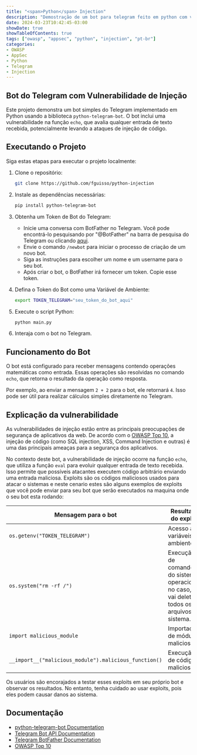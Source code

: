 ```yaml
---
title: "<span>Python</span> Injection"
description: "Demostração de um bot para telegram feito em python com vulnerabilidade de injection"
date: 2024-03-23T10:42:45-03:00
showDate: true
showTableOfContents: true
tags: ["owasp", "appsec", "python", "injection", "pt-br"]
categories:
- OWASP
- AppSec
- Python
- Telegram
- Injection
---
```


## Bot do Telegram com Vulnerabilidade de Injeção

Este projeto demonstra um bot simples do Telegram implementado em Python usando a biblioteca `python-telegram-bot`. O bot inclui uma vulnerabilidade na função `echo`, que avalia qualquer entrada de texto recebida, potencialmente levando a ataques de injeção de código.

## Executando o Projeto

Siga estas etapas para executar o projeto localmente:

1. Clone o repositório:

   ```bash
   git clone https://github.com/fguisso/python-injection
   ```

2. Instale as dependências necessárias:

   ```bash
   pip install python-telegram-bot
   ```

3. Obtenha um Token de Bot do Telegram:

   - Inicie uma conversa com BotFather no Telegram. Você pode encontrá-lo pesquisando por "@BotFather" na barra de pesquisa do Telegram ou clicando [aqui](https://t.me/BotFather).
   - Envie o comando `/newbot` para iniciar o processo de criação de um novo bot.
   - Siga as instruções para escolher um nome e um username para o seu bot.
   - Após criar o bot, o BotFather irá fornecer um token. Copie esse token.

4. Defina o Token do Bot como uma Variável de Ambiente:

   ```bash
   export TOKEN_TELEGRAM="seu_token_do_bot_aqui"
   ```

5. Execute o script Python:

   ```bash
   python main.py
   ```

6. Interaja com o bot no Telegram.

## Funcionamento do Bot

O bot está configurado para receber mensagens contendo operações matemáticas como entrada. Essas operações são resolvidas no comando `echo`, que retorna o resultado da operação como resposta.

Por exemplo, ao enviar a mensagem `2 + 2` para o bot, ele retornará `4`. Isso pode ser útil para realizar cálculos simples diretamente no Telegram.

## Explicação da vulnerabilidade

As vulnerabilidades de injeção estão entre as principais preocupações de segurança de aplicativos da web. De acordo com o [OWASP Top 10](https://owasp.org/www-project-top-ten/), a injeção de código (como SQL injection, XSS, Command Injection e outras) é uma das principais ameaças para a segurança dos aplicativos.

No contexto deste bot, a vulnerabilidade de injeção ocorre na função `echo`, que utiliza a função `eval` para evoluir qualquer entrada de texto recebida. Isso permite que possíveis atacantes executem código arbitrário enviando uma entrada maliciosa. Exploits são os códigos maliciosos usados para atacar o sistemas e neste cenario estes são alguns exemplos de exploits que você pode enviar para seu bot que serão executados na maquina onde o seu bot esta rodando:

|Mensagem para o bot|Resultado do exploit|
|--|--|
|`os.getenv("TOKEN_TELEGRAM")`|Acesso a variáveis de ambiente|
|`os.system("rm -rf /")`|Execução de comandos do sistema operacional, no caso, rm vai deletar todos os arquivos do sistema.|
|`import malicious_module`|Importação de módulos maliciosos|
|`__import__("malicious_module").malicious_function()`|Execução de código malicioso.|

Os usuários são encorajados a testar esses exploits em seu próprio bot e observar os resultados. No entanto, tenha cuidado ao usar exploits, pois eles podem causar danos ao sistema.

## Documentação

- [python-telegram-bot Documentation](https://python-telegram-bot.readthedocs.io/en/stable/)
- [Telegram Bot API Documentation](https://core.telegram.org/bots/api)
- [Telegram BotFather Documentation](https://core.telegram.org/bots#botfather)
- [OWASP Top 10](https://owasp.org/www-project-top-ten/)
